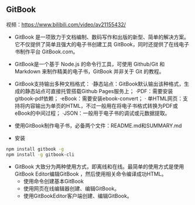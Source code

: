 ## GitBook

视频：https://www.bilibili.com/video/av21155432/

-  GitBook 是一项致力于文档编制、数码写作和出版的新型、简单的解决方案。它不仅提供了简单且强大的电子书创建工具 GitBook，同时还提供了在线电子书制作平台 GitBook.com。
- GitBook是一个基于 Node.js 的命令行工具，可使用 Github/Git 和 Markdown 来制作精美的电子书，GitBook 并非关于 Git 的教程。
- GitBook支持输出多种文档格式：
·静态站点：GitBook默认输出该种格式，生成的静态站点可直接托管搭载Github Pages服务上；
·PDF：需要安装gitbook-pdf依赖；
·eBook：需要安装ebook-convert；
· 单HTML网页：支持将内容输出为单页的HTML，不过一般用在将电子书格式转换为PDF或eBook的中间过程；
·JSON：一般用于电子书的调试或元数据提取。
- 使用GitBook制作电子书，必备两个文件：README.md和SUMMARY.md

- 安装
```bash
npm install gitbook -g
npm install -g gitbook-cli
```

- GitBook 大致分为两种使用方式，即离线和在线。最简单的使用方式是使用GitBook Editor编辑GitBook ，然后使用相关命令编译成功HTML。
    - 使用命令创建基本GitBook
    - 使用网页在线编辑器创建、编辑GitBook。
    - 使用GitBookEditor客户端创建、编辑GitBook。
